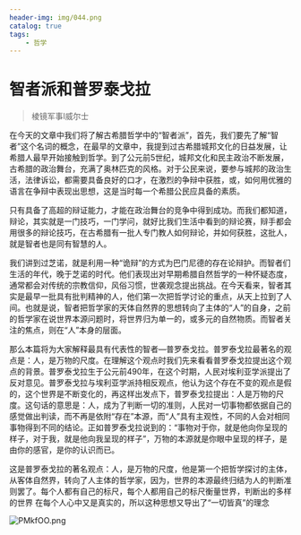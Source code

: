 ```yaml
---
header-img: img/044.png
catalog: true
tags:
    - 哲学
---
```


# 智者派和普罗泰戈拉
> 棱镜军事Ⅰ威尔士

在今天的文章中我们将了解古希腊哲学中的“智者派”，首先，我们要先了解“智者”这个名词的概念，在最早的文章中，我提到过古希腊城邦文化的日益发展，让希腊人最早开始接触到哲学。到了公元前5世纪，城邦文化和民主政治不断发展，古希腊的政治舞台，充满了奥林匹克的风格。对于公民来说，要参与城邦的政治生活，法律诉讼，都需要具备良好的口才，在激烈的争辩中获胜，或，如何用优雅的语言在争辩中表现出思想，这是当时每一个希腊公民应具备的素质。
         
只有具备了高超的辩证能力，才能在政治舞台的竞争中得到成功。而我们都知道，辩论，其实就是一门技巧，一门学问，就好比我们生活中看到的辩论赛，辩手都会用很多的辩论技巧，在古希腊有一批人专门教人如何辩论，并如何获胜，这批人，就是智者也是同有智慧的人。
         
我们讲到过芝诺，就是利用一种“诡辩”的方式为巴门尼德的存在论辩护。而智者们生活的年代，晚于芝诺的时代。他们表现出对早期希腊自然哲学的一种怀疑态度，通常都会对传统的宗教信仰，风俗习惯，世袭观念提出挑战。在今天看来，智者其实是最早一批具有批判精神的人，他们第一次把哲学讨论的重点，从天上拉到了人间。也就是说，智者把哲学家的天体自然界的思想转向了主体的“人”的自身，之前的哲学家在说世界本源问题时，将世界归为单一的，或多元的自然物质。而智者关注的焦点，则在“人”本身的层面。
        
那么本篇将为大家解释最具有代表性的智者—普罗泰戈拉。普罗泰戈拉最著名的观点是：人，是万物的尺度。在理解这个观点时我们先来看看普罗泰戈拉提出这个观点的背景。普罗泰戈拉生于公元前490年，在这个时期，人民对埃利亚学派提出了反对意见。普罗泰戈拉与埃利亚学派持相反观点，他认为这个存在不变的观点是假的，这个世界是不断变化的，再这样出发点下，普罗泰戈拉提出：人是万物的尺度。这句话的意思是：人，成为了判断一切的准则，人民对一切事物都依据自己的感觉做出判读，而不再是依附“存在”本源，而“人”具有主观性，不同的人会对相同事物得到不同的结论。正如普罗泰戈拉说到的：“事物对于你，就是他向你呈现的样子，对于我，就是他向我呈现的样子”，万物的本源就是你眼中呈现的样子，是由你的感官，是你的认识而已。
         
这是普罗泰戈拉的著名观点：人，是万物的尺度，他是第一个把哲学探讨的主体，从客体自然界，转向了人主体的哲学家，因为，世界的本源最终归结为人的判断准则罢了。每个人都有自己的标尺，每个人都用自己的标尺衡量世界，判断出的多样的世界 在每个人心中又是真实的，所以这种思想又导出了“一切皆真”的理念

![PMkfOO.png](https://s1.ax1x.com/2018/07/14/PMkfOO.png)